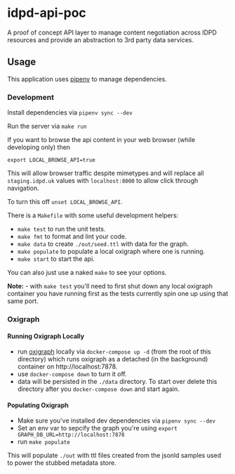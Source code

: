 # idpd-api-poc
A proof of concept API layer to manage content negotiation across IDPD resources and provide an abstraction to 3rd party data services.

## Usage

This application uses [pipenv](https://pypi.org/project/pipenv/) to manage dependencies.

### Development

Install dependencies via `pipenv sync --dev`

Run the server via `make run`

If you want to browse the api content in your web browser (while developing only) then

```
export LOCAL_BROWSE_API=true
```

This will allow browser traffic despite mimetypes and will replace all `staging.idpd.uk` values with `localhost:8000` to allow click through navigation.

To turn this off `unset LOCAL_BROWSE_API`.

There is a `Makefile` with some useful development helpers:

- `make test` to run the unit tests.
- `make fmt` to format and lint your code.
- `make data` to create `./out/seed.ttl` with data for the graph.
- `make populate` to populate a local oxigraph where one is running.
- `make start` to start the api.

You can also just use a naked `make` to see your options.

**Note:** - with `make test` you'll need to first shut down any local oxigraph container you have running first as the tests currently spin one up using that same port.

### Oxigraph

#### Running Oxigraph Locally

- run [oxigraph]() locally via `docker-compose up -d` (from the root of this directory) which runs oxigraph as a detached (in the background) container on http://localhost:7878.
- use `docker-compose down` to turn it off.
- data will be persisted in the `./data` directory. To start over delete this directory after
you `docker-compose down` and start again.

#### Populating Oxigraph

- Make sure you've installed dev dependencies via `pipenv sync --dev`
- Set an env var to sepcify the graph you're using `export GRAPH_DB_URL=http://localhost:7878`
- run `make populate`

This will populate `./out` with ttl files created from the jsonld samples
used to power the stubbed metadata store.
